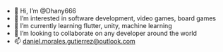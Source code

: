 - 👋 Hi, I’m @Dhany666
- 👀 I’m interested in software development, video games, board games
- 🌱 I’m currently learning flutter, unity, machine learning
- 💞️ I’m looking to collaborate on any developer around the world
- 📫 daniel.morales.gutierrez@outlook.com

<!---
Dhany666/Dhany666 is a ✨ special ✨ repository because its `README.md` (this file) appears on your GitHub profile.
You can click the Preview link to take a look at your changes.
--->
